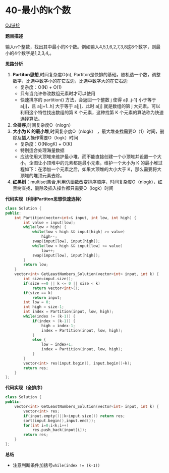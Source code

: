 # 40-最小的k个数

[OJ链接](https://www.nowcoder.com/practice/6a296eb82cf844ca8539b57c23e6e9bf?tpId=13&tqId=11182&tPage=2&rp=1&ru=%2Fta%2Fcoding-interviews&qru=%2Fta%2Fcoding-interviews%2Fquestion-ranking)

**题目描述**

输入n个整数，找出其中最小的K个数。例如输入4,5,1,6,2,7,3,8这8个数字，则最小的4个数字是1,2,3,4,。

**思路分析**

1. **Partiton思想**,时间复杂度O(n), Partiton是快排的基础，随机选一个数，调整数字，比选中数字小的在它左边，比选中数字大的在它右边
    * 复杂度：O(N) + O(1)
    * 只有当允许修改数组元素时才可以使用
    * 快速排序的 partition() 方法，会返回一个整数 j 使得 a[l..j-1] 小于等于 a[j]，且 a[j+1..h] 大于等于 a[j]，此时 a[j] 就是数组的第 j 大元素。可以利用这个特性找出数组的第 K 个元素，这种找第 K 个元素的算法称为快速选择算法。
2. **全排序**,时间复杂度O（nlogn）
3. **大小为 K 的最小堆**,时间复杂度O（nlogk） ，最大堆查找需要O（1）时间，删除及插入操作需要O（logk）时间
    * 复杂度：O(NlogK) + O(K)
    * 特别适合处理海量数据
    * 应该使用大顶堆来维护最小堆，而不能直接创建一个小顶堆并设置一个大小，企图让小顶堆中的元素都是最小元素。维护一个大小为 K 的最小堆过程如下：在添加一个元素之后，如果大顶堆的大小大于 K，那么需要将大顶堆的堆顶元素去除。
4. **红黑树**：multiset集合,利用仿函数改变排序顺序，时间复杂度O（nlogk），红黑树查找，删除及插入操作都只需要O（logk）时间

**代码实现（利用Partiton思想快速选择）**

```c++
class Solution {
public:
    int Partition(vector<int>& input, int low, int high) {
        int value = input[low];
        while(low < high) {
            while(low < high && input[high] >= value)
                high--;
            swap(input[low], input[high]);
            while(low < high && input[low] <= value)
                low++;
            swap(input[low], input[high]);
        }
        return low;
    }
    vector<int> GetLeastNumbers_Solution(vector<int> input, int k) {
        int size=input.size();
        if(size ==0 || k <= 0 || size < k)
            return vector<int>();
        if(size == k)
            return input;
        int low = 0;
        int high = size-1;
        int index = Partition(input, low, high);
        while(index != (k-1)) {
            if(index > (k-1)) {
                high = index-1;
                index = Partition(input, low, high);
            }
            else {
                low = index+1;
                index = Partition(input, low, high);
            }
        }
        vector<int> res(input.begin(), input.begin()+k);
        return res;
    }
};
```

**代码实现（全排序）**

```c++
class Solution {
public:
    vector<int> GetLeastNumbers_Solution(vector<int> input, int k) {
        vector<int> res;
        if(input.empty()||k>input.size()) return res;
        sort(input.begin(),input.end());       
        for(int i=0;i<k;i++)
            res.push_back(input[i]);
        return res;         
    }
};
```

**总结**

* 注意判断条件加括号`while(index != (k-1))`

